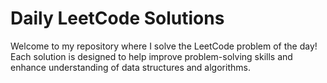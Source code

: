 # Daily LeetCode Solutions

Welcome to my repository where I solve the LeetCode problem of the day! Each solution is designed to help improve problem-solving skills and enhance understanding of data structures and algorithms.
